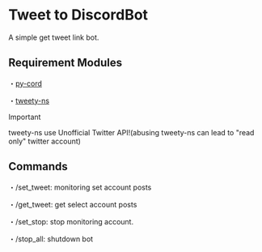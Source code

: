 # Tweet to DiscordBot
A simple get tweet link bot.

## Requirement Modules
・[py-cord](https://github.com/Pycord-Development/pycord)

・[tweety-ns](https://github.com/mahrtayyab/tweety)

> [!IMPORTANT]
> tweety-ns use Unofficial Twitter API!(abusing tweety-ns can lead to "read only" twitter account)

## Commands
・/set_tweet: monitoring set account posts

・/get_tweet: get select account posts

・/set_stop: stop monitoring account.

・/stop_all: shutdown bot

